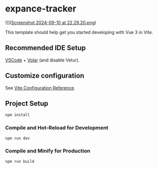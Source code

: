 # expance-tracker
![]([Screenshot 2024-09-10 at 22.29.20.png](https://github.com/Hasanboevs1/tracker/blob/main/Screenshot%202024-09-10%20at%2022.29.20.png))

This template should help get you started developing with Vue 3 in Vite.

## Recommended IDE Setup

[VSCode](https://code.visualstudio.com/) + [Volar](https://marketplace.visualstudio.com/items?itemName=Vue.volar) (and disable Vetur).

## Customize configuration

See [Vite Configuration Reference](https://vitejs.dev/config/).

## Project Setup

```sh
npm install
```

### Compile and Hot-Reload for Development

```sh
npm run dev
```

### Compile and Minify for Production

```sh
npm run build
```
